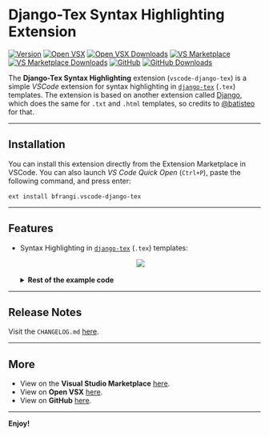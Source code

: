 # Django-Tex Syntax Highlighting Extension

[![Version](https://img.shields.io/visual-studio-marketplace/v/bfrangi.vscode-django-tex?color=green&include_prereleases&label=Version)](https://marketplace.visualstudio.com/items?itemName=bfrangi.vscode-django-tex)
[![Open VSX](https://img.shields.io/badge/Open%20VSX-vscode--django--tex-purple)](https://open-vsx.org/extension/bfrangi/vscode-django-tex)
[![Open VSX Downloads](https://img.shields.io/open-vsx/dt/bfrangi/vscode-django-tex?color=purple&label=Downloads)](https://open-vsx.org/extension/bfrangi/vscode-django-tex)
[![VS Marketplace](https://img.shields.io/badge/Visual%20Studio%20Marketplace-vscode--django--tex-lightgray)](https://marketplace.visualstudio.com/items?itemName=bfrangi.vscode-django-tex)
[![VS Marketplace Downloads](https://img.shields.io/visual-studio-marketplace/d/bfrangi.vscode-django-tex?color=lightgray&label=Downloads)](https://marketplace.visualstudio.com/items?itemName=bfrangi.vscode-django-tex)
[![GitHub](https://img.shields.io/badge/GitHub-vscode--django--tex-blue)](https://github.com/bfrangi/vscode-django-tex)
[![GitHub Downloads](https://img.shields.io/github/downloads/bfrangi/vscode-django-tex/total?color=blue&label=Downloads)](https://github.com/bfrangi/vscode-django-tex)







The **Django-Tex Syntax Highlighting** extension (`vscode-django-tex`) is a simple *VSCode* extension for syntax highlighting in [`django-tex`](https://github.com/weinbusch/django-tex) (`.tex`) templates. The extension is based on another extension called [Django](https://github.com/vscode-django/vscode-django), which does the same for `.txt` and `.html` templates, so credits to [@batisteo](https://github.com/batisteo) for that.

-------------------------------------------------------------------

## Installation 

You can install this extension directly from the Extension Marketplace in VSCode. You can also launch *VS Code Quick Open* (`Ctrl+P`), paste the following command, and press enter:

```
ext install bfrangi.vscode-django-tex
```

-------------------------------------------------------------------

## Features

* Syntax Highlighting in [`django-tex`](https://github.com/weinbusch/django-tex) (`.tex`) templates:

    <p align="center">
    <img src="https://github.com/bfrangi/vscode-django-tex/raw/main/media/example-template.gif" />
    </p>

    <details>
    <summary>
    <b>Rest of the example code</b>
    </summary>

    Template code:

    ```
    \documentclass{article}

    \begin{document}

        \begin{center}

            \section*{Table for {{date|date}} }

            \begin{tabular}{ 
                {% for _ in table.body.rows.0 %}|c{% endfor %}| 
                } 

                {# This is a comment #}
                \hline
                % This is another comment
            
                \multicolumn{
                    {{table.headers.first.span}}
                    }{|c|}{ {{table.headers.first.value}} } & 
                \multicolumn{ 
                    {{table.headers.second.span}} 
                    }{c|}{ {{table.headers.second.value}} } \\ 
                
                \hline

                \iffalse 
                This is a comment spanning several lines
                \hline \fi
                
                {% for row in table.body.rows %}
                {% for cell in row %}{% if not cell == row.0 %} &
                {% endif %} cell{{cell}} {% endfor %} \\
                {% endfor %}

                {% comment %}
                This is another comment spanning several lines
                \hline {% endcomment %}

                \hline
            
            \end{tabular}

        \end{center}

    \end{document}
    ```

    We could combine the code from the `django-tex` template with the following function based view to render the *LaTeX* document:

    ```python
    from django_tex.shortcuts import render_to_pdf
    from datetime import date

    def render_pdf(request):
            table = {
                'headers': { 
                    'first': {
                        'span': 3,
                        'value': 'First Multicol',
                    },
                    'second': {
                        'span': 3,
                        'value': 'Second Multicol',
                    },
                },
                'body': {
                    'rows': [
                        [i for i in range(6)],
                        [i for i in range(6)],
                        [i for i in range(6)],
                        [i for i in range(6)],
                        [i for i in range(6)],
                    ]
                },
            }
            filename = 'filename.pdf'
            template_name = 'path/to/template_name.pdf'
            
            context = {
                'date': date.today(), 
                'table': table, 
            }

            return render_to_pdf(
                request, 
                template_name, 
                context, 
                filename,
            )
    ```

    This would produce:

    <p align="center">
    <img src="https://github.com/bfrangi/vscode-django-tex/raw/main/media/example-pdf.png" />
    </p>

    </details>

-------------------------------------------------------------------

## Release Notes

Visit the `CHANGELOG.md` [here](https://github.com/bfrangi/vscode-django-tex/blob/main/CHANGELOG.md).

-------------------------------------------------------------------

## More

* View on the **Visual Studio Marketplace** [here](https://marketplace.visualstudio.com/items?itemName=bfrangi.vscode-django-tex).
* View on **Open VSX** [here](https://open-vsx.org/extension/bfrangi/vscode-django-tex).
* View on **GitHub** [here](https://github.com/bfrangi/vscode-django-tex).

-------------------------------------------------------------------

**Enjoy!**

